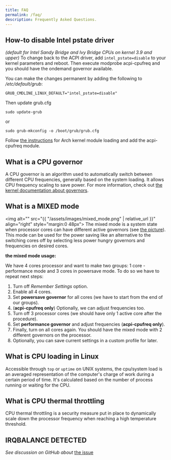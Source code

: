 ```yaml
---
title: FAQ
permalink: /faq/
description: Frequently Asked Questions.
---
```


## How-to disable  Intel pstate driver

_(default for Intel Sandy Bridge and Ivy Bridge CPUs on kernel 3.9 and upper)_
To change back to the ACPI driver, add `intel_pstate=disable` to your kernel parameters and reboot.
Then execute modprobe acpi-cpufreq and you should have the ondemand governor available.

You can make the changes permanent by adding the following to _/etc/default/grub_:
```
GRUB_CMDLINE_LINUX_DEFAULT="intel_pstate=disable"
```
Then update grub.cfg
```
sudo update-grub
```
or
```
sudo grub-mkconfig -o /boot/grub/grub.cfg
```
Follow [the instructions](https://wiki.archlinux.org/index.php/CPU_frequency_scaling) for Arch kernel module loading and add the acpi-cpufreq module.

## What is a CPU governor
A CPU governor is an algorithm used to automatically switch between different CPU frequencies, generally based on the system loading. It allows CPU frequency scaling to save power.
For more information, check out [the kernel documentation about governors](https://www.kernel.org/doc/Documentation/cpu-freq/governors.txt).

## What is a MIXED mode
<img alt="" src="{{ "/assets/images/mixed_mode.png" | relative_url }}" align="right" style="margin:0 48px">
The mixed mode is a system state when processor cores can have different active governors (see [the picture](/assets/images/mixed_mode.png)). This mode can be used for the power saving like an alternative to the switching cores off by selecting less power hungry governors and frequencies on desired cores.

**the mixed mode usage:**

We have 4 cores processor and want to make two groups: 1 core - performance mode and 3 cores in powersave mode. To do so we have to repeat next steps:
1. Turn off _Remember Settings_ option.
2. Enable all 4 cores.
3. Set **powersave governor** for all cores (we have to start from the end of our groups).
4. (**acpi-cpufreq only**) Optionally, we can adjust frequencies too.
5. Turn off 3 processor cores (we should have only 1 active core after the procedure).
6. Set **performance governor** and adjust frequencies (**acpi-cpufreq only**).
7. Finally, turn on all cores again. You should have the mixed mode with 2 different governors on the processor.
8. Optionally, you can save current settings in a custom profile for later.

## What is CPU loading in Linux
Accessible through ``top`` or ``uptime`` on UNIX systems, the cpu/system load is an averaged representation of the computer's charge of work during a certain period of time. It's calculated based on the number of process running or waiting for the CPU.

## What is CPU thermal throttling
CPU thermal throttling is a security measure put in place to dynamically scale down the processor frequency when reaching a high temperature threshold.

## IRQBALANCE DETECTED
_See discussion on GitHub about_ [the issue](https://github.com/konkor/cpufreq/issues/48)
